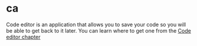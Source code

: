 # ca

Code editor is an application that allows you to save your code so you will be able to get back to it later. You can learn where to get one from the [Code editor chapter](./code_editor/README.md)